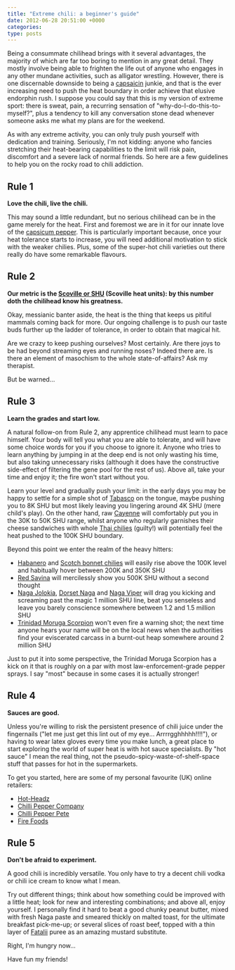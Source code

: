 ```yaml
---
title: "Extreme chili: a beginner's guide"
date: 2012-06-28 20:51:00 +0000
categories:
type: posts
---
```

Being a consummate chilihead brings with it several advantages, the majority of which are far too boring to mention in any great detail. They mostly involve being able to frighten the life out of anyone who engages in any other mundane activities, such as alligator wrestling. However, there is one discernable downside to being a [capsaicin](https://en.wikipedia.org/wiki/Capsaicin) junkie, and that is the ever increasing need to push the heat boundary in order achieve that elusive endorphin rush. I suppose you could say that this is my version of extreme sport: there is sweat, pain, a recurring sensation of "why-do-I-do-this-to-myself?", plus a tendency to kill any conversation stone dead whenever someone asks me what my plans are for the weekend.

As with any extreme activity, you can only truly push yourself with dedication and training. Seriously, I'm not kidding: anyone who fancies stretching their heat-bearing capabilities to the limit will risk pain, discomfort and a severe lack of normal friends. So here are a few guidelines to help you on the rocky road to chili addiction.

## Rule 1

**Love the chili, live the chili.**

This may sound a little redundant, but no serious chilihead can be in the game merely for the heat. First and foremost we are in it for our innate love of the [capsicum pepper](https://en.wikipedia.org/wiki/Capsicum). This is particularly important because, once your heat tolerance starts to increase, you will need additional motivation to stick with the weaker chilies. Plus, some of the super-hot chili varieties out there really do have some remarkable flavours.

## Rule 2

**Our metric is the [Scoville or SHU](https://en.wikipedia.org/wiki/Scoville_scale) (Scoville heat units): by this number doth the chilihead know his greatness.**

Okay, messianic banter aside, the heat is the thing that keeps us pitiful mammals coming back for more. Our ongoing challenge is to push our taste buds further up the ladder of tolerance, in order to obtain that magical hit.

Are we crazy to keep pushing ourselves? Most certainly. Are there joys to be had beyond streaming eyes and running noses? Indeed there are. Is there an element of masochism to the whole state-of-affairs? Ask my therapist.

But be warned...

## Rule 3

**Learn the grades and start low.**

A natural follow-on from Rule 2, any apprentice chilihead must learn to pace himself. Your body will tell you what you are able to tolerate, and will have some choice words for you if you choose to ignore it. Anyone who tries to learn anything by jumping in at the deep end is not only wasting his time, but also taking unnecessary risks (although it does have the constructive side-effect of filtering the gene pool for the rest of us). Above all, take your time and enjoy it; the fire won't start without you.

Learn your level and gradually push your limit: in the early days you may be happy to settle for a simple shot of [Tabasco](https://en.wikipedia.org/wiki/Tabasco_pepper) on the tongue, maybe pushing you to 8K SHU but most likely leaving you lingering around 4K SHU (mere child's play). On the other hand, raw [Cayenne](https://en.wikipedia.org/wiki/Cayenne_pepper) will comfortably put you in the 30K to 50K SHU range, whilst anyone who regularly garnishes their cheese sandwiches with whole [Thai chilies](https://en.wikipedia.org/wiki/Bird's_eye_chili) (guilty!) will potentially feel the heat pushed to the 100K SHU boundary.

Beyond this point we enter the realm of the heavy hitters:

* [Habanero](https://en.wikipedia.org/wiki/Habanero_chili) and [Scotch bonnet chilies](https://en.wikipedia.org/wiki/Scotch_bonnet_%28pepper%29) will easily rise above the 100K level and habitually hover between 200K and 350K SHU
* [Red Savina](https://en.wikipedia.org/wiki/Red_Savina_pepper) will mercilessly show you 500K SHU without a second thought
* [Naga Jolokia](https://en.wikipedia.org/wiki/Bhut_Jolokia_chili_pepper), [Dorset Naga](https://en.wikipedia.org/wiki/Naga_Bhut_Jolokia#Dorset_Naga) and [Naga Viper](https://en.wikipedia.org/wiki/Naga_Viper_pepper) will drag you kicking and screaming past the magic 1 million SHU line, beat you senseless and leave you barely conscience somewhere between 1.2 and 1.5 million SHU
* [Trinidad Moruga Scorpion](https://en.wikipedia.org/wiki/Trinidad_Moruga_Scorpion) won't even fire a warning shot; the next time anyone hears your name will be on the local news when the authorities find your eviscerated carcass in a burnt-out heap somewhere around 2 million SHU

Just to put it into some perspective, the Trinidad Moruga Scorpion has a kick on it that is roughly on a par with most law-enforcement-grade pepper sprays. I say "most" because in some cases it is actually stronger!

## Rule 4

**Sauces are good.**

Unless you're willing to risk the persistent presence of chili juice under the fingernails ("let me just get this lint out of my eye... Arrrrgghhhhh!!!!"), or having to wear latex gloves every time you make lunch, a great place to start exploring the world of super heat is with hot sauce specialists. By "hot sauce" I mean the real thing, not the pseudo-spicy-waste-of-shelf-space stuff that passes for hot in the supermarkets.

To get you started, here are some of my personal favourite (UK) online retailers:

* [Hot-Headz](https://www.hot-headz.com/chilli-sauce/)
* [Chilli Pepper Company](https://www.chileseeds.co.uk)
* [Chilli Pepper Pete](https://www.chillipepperpete.com)
* [Fire Foods](https://www.firefoods.co.uk/)

## Rule 5

**Don't be afraid to experiment.**

A good chili is incredibly versatile. You only have to try a decent chili vodka or chili ice cream to know what I mean.

Try out different things; think about how something could be improved with a little heat; look for new and interesting combinations; and above all, enjoy yourself. I personally find it hard to beat a good chunky peanut butter, mixed with fresh Naga paste and smeared thickly on malted toast, for the ultimate breakfast pick-me-up; or several slices of roast beef, topped with a thin layer of [Fatalii](https://en.wikipedia.org/wiki/Fatalii) puree as an amazing mustard substitute.

Right, I'm hungry now...

Have fun my friends!

